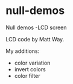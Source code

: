 # null-demos
Null demos  -LCD screen

LCD code by Matt Way.

My additions:
- color variation
- invert colors
- color filter

